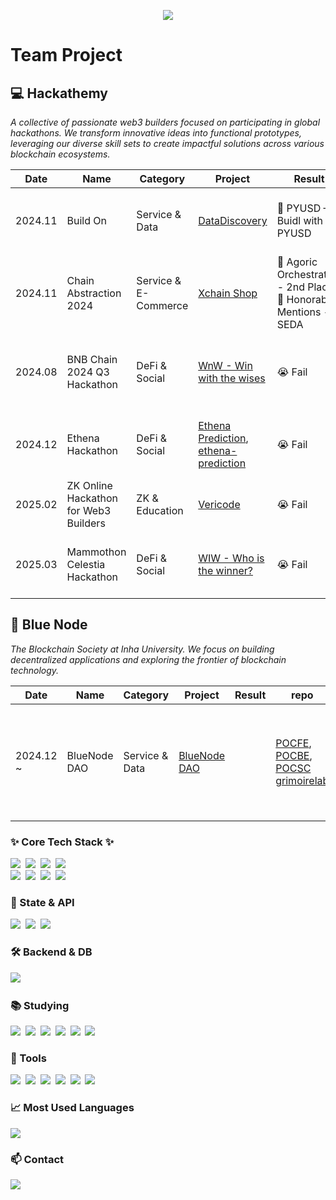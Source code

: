 <p align="center">
  <img src="https://capsule-render.vercel.app/api?type=rect&height=180&color=gradient&customColorList=5,6,8,9&text=Welcome%20to%20JIHO%27s%20GitHub!&animation=fadeIn&fontColor=ffffff&fontSize=42&fontAlignY=45&desc=Frontend%20developer%20diving%20deep%20into%20Web3.&descSize=14&descAlign=50&descAlignY=70">
</p>

<h1>Team Project</h1>

<h2>💻 Hackathemy</h2>
<p><i>A collective of passionate web3 builders focused on participating in global hackathons. We transform innovative ideas into functional prototypes, leveraging our diverse skill sets to create impactful solutions across various blockchain ecosystems.</i></p>

<table>
  <thead>
    <tr>
      <th>Date</th>
      <th>Name</th>
      <th>Category</th>
      <th>Project</th>
      <th>Result</th>
      <th>repo</th>
      <th>Member</th>
    </tr>
  </thead>
  <tbody>
    <tr>
      <td>2024.11</td>
      <td>Build On</td>
      <td>Service & Data</td>
      <td><a href="https://devfolio.co/projects/discovey-5c68">DataDiscovery</a></td>
      <td>🥇 PYUSD — Buidl with PYUSD</td>
      <td><a href="https://github.com/hackathemy/datadiscovery">datadiscovery</a></td>
      <td>Yong & Seongjae & Chanho & Jiho & Jaewon</td>
    </tr>
    <tr>
      <td>2024.11</td>
      <td>Chain Abstraction 2024</td>
      <td>Service & E-Commerce</td>
      <td><a href="https://github.com/juniahn-dev/xchainshop">Xchain Shop</a></td>
      <td>🥈 Agoric Orchestration - 2nd Place, 🛒 Honorable Mentions - SEDA</td>
      <td><a href="https://github.com/juniahn-dev/xchainshop">xchainshop</a></td>
      <td>Yong & Seongjae & Jacob & Jiho & Jinhwan</td>
    </tr>
    <tr>
      <td>2024.08</td>
      <td>BNB Chain 2024 Q3 Hackathon</td>
      <td>DeFi & Social</td>
      <td><a href="https://dorahacks.io/buidl/15630">WnW - Win with the wises</a></td>
      <td>😭 Fail</td>
      <td><a href="https://github.com/chan3785/wnw">wnw</a></td>
      <td>Yewon & Semin & Chanho & Jiho & Seongjae & Yong</td>
    </tr>
    <tr>
      <td>2024.12</td>
      <td>Ethena Hackathon</td>
      <td>DeFi & Social</td>
      <td>
        <a href="https://github.com/hackathemy/ethena-prediction">Ethena Prediction</a>,
        <a href="https://github.com/hackathemy/ethena-prediction">ethena-prediction</a>
      </td>
      <td>😭 Fail</td>
      <td><a href="https://github.com/IJHO-NUl1l1/goldsky-contract-subgraph">goldsky-contract-subgraph</a></td>
      <td>Seongjae & Jiho & Jinhwan & Yong & Chanho</td>
    </tr>
    <tr>
      <td>2025.02</td>
      <td>ZK Online Hackathon for Web3 Builders</td>
      <td>ZK & Education</td>
      <td><a href="https://devfolio.co/projects/vericode-34a1">Vericode</a></td>
      <td>😭 Fail</td>
      <td><a href="https://github.com/chan3785/vericode">vericode</a></td>
      <td>Seongjae & Jiho & Chanho</td>
    </tr>
    <tr>
      <td>2025.03</td>
      <td>Mammothon Celestia Hackathon</td>
      <td>DeFi & Social</td>
      <td><a href="https://github.com/Mammothon-Celestia-hackathon">WIW - Who is the winner?</a></td>
      <td>😭 Fail</td>
      <td><a href="https://github.com/Mammothon-Celestia-hackathon">Mammothon-Celestia-hackathon</a></td>
      <td>Seongjae & Jiho & Chanho & Hans & Jeongseup</td>
    </tr>
  </tbody>
</table>

<h2>🔵 Blue Node</h2>
<p><i>The Blockchain Society at Inha University. We focus on building decentralized applications and exploring the frontier of blockchain technology.</i></p>
<table>
  <thead>
    <tr>
      <th>Date</th>
      <th>Name</th>
      <th>Category</th>
      <th>Project</th>
      <th>Result</th>
      <th>repo</th>
      <th>Member</th>
    </tr>
  </thead>
  <tbody>
    <tr>
      <td>2024.12 ~ </td>
      <td>BlueNode DAO</td>
      <td>Service & Data</td>
      <td><a href="https://wepublic-six.vercel.app/">BlueNode DAO</a></td>
      <td></td>
      <td>
        <a href="https://github.com/Bluenode2024/POCFE">POCFE</a>,
        <a href="https://github.com/Bluenode2024/POCBE">POCBE</a>,
        <a href="https://github.com/Bluenode2024/POCSC">POCSC</a>
        <a href="https://github.com/Bluenode2024/grimoirelab">grimoirelab</a>
      </td>
      <td>Jiho & Jaewon & Sechang & Seungwon & Seohyun & Wonpil & Sungjin</td>
    </tr>
  </tbody>
</table>




<h3>✨ Core Tech Stack ✨</h3>
<div>
  <img src="https://img.shields.io/badge/HTML5-E34F26?style=for-the-badge&logo=html5&logoColor=white" />&nbsp
  <img src="https://img.shields.io/badge/CSS3-1572B6?style=for-the-badge&logo=css3&logoColor=white" />&nbsp
  <img src="https://img.shields.io/badge/JavaScript-F7DF1E?style=for-the-badge&logo=javascript&logoColor=20232a" />&nbsp
  <img src="https://img.shields.io/badge/TypeScript-007ACC?style=for-the-badge&logo=typescript&logoColor=white" />&nbsp
</div>
<div>
  <img src="https://img.shields.io/badge/React-20232a?style=for-the-badge&logo=react&logoColor=61DAFB" />&nbsp
  <img src="https://img.shields.io/badge/Next.js-000000?style=for-the-badge&logo=next.js&logoColor=white" />&nbsp
  <img src="https://img.shields.io/badge/TailwindCSS-1daabb?style=for-the-badge&logo=tailwind-css&logoColor=white" />&nbsp
  <img src="https://img.shields.io/badge/Solidity-363636?style=for-the-badge&logo=solidity&logoColor=white" />&nbsp
</div>

<h3>🔄 State & API</h3>
<div>
  <img src="https://img.shields.io/badge/React%20Query-FF4154?style=for-the-badge&logo=react-query&logoColor=white" />&nbsp
  <img src="https://img.shields.io/badge/REST%20API-02569B?style=for-the-badge&logo=openapiinitiative&logoColor=white" />&nbsp
  <img src="https://img.shields.io/badge/GraphQL-E10098?style=for-the-badge&logo=graphql&logoColor=white" />&nbsp
</div>

<h3>🛠 Backend & DB</h3>
<div>
  <img src="https://img.shields.io/badge/Supabase-3ECF8E?style=for-the-badge&logo=supabase&logoColor=white" />&nbsp
</div>

<h3>📚 Studying</h3>
<div>
  <img src="https://img.shields.io/badge/Go-00ADD8?style=for-the-badge&logo=go&logoColor=white" />&nbsp
  <img src="https://img.shields.io/badge/Move-4285F4?style=for-the-badge&logo=move&logoColor=white" />&nbsp
  <img src="https://img.shields.io/badge/NestJS-E0234E?style=for-the-badge&logo=nestjs&logoColor=white" />&nbsp
  <img src="https://img.shields.io/badge/Node.js-339933?style=for-the-badge&logo=nodedotjs&logoColor=white" />&nbsp
  <img src="https://img.shields.io/badge/SQL-4479A1?style=for-the-badge&logo=postgresql&logoColor=white" />&nbsp
  <img src="https://img.shields.io/badge/Docker-2496ED?style=for-the-badge&logo=docker&logoColor=white" />&nbsp
</div>

<h3>🔧 Tools</h3>
<div>
  <img src="https://img.shields.io/badge/GitHub-181717?style=for-the-badge&logo=github&logoColor=white" />&nbsp
  <img src="https://img.shields.io/badge/Notion-F3F3F3?style=for-the-badge&logo=notion&logoColor=black" />&nbsp
  <img src="https://img.shields.io/badge/Obsidian-7C3AED?style=for-the-badge&logo=obsidian&logoColor=white" />&nbsp
  <img src="https://img.shields.io/badge/VSCode-007ACC?style=for-the-badge&logo=visual-studio-code&logoColor=white" />&nbsp
  <img src="https://img.shields.io/badge/Cursor-000000?style=for-the-badge&logo=cursor&logoColor=white" />&nbsp
  <img src="https://img.shields.io/badge/Windsurf-0078D7?style=for-the-badge&logo=windsurf&logoColor=white" />&nbsp
</div>

<h3>📈 Most Used Languages</h3>
<div>
  <img src="https://github-readme-stats.vercel.app/api/top-langs/?username=IJHO-NUl1l1&layout=compact&theme=tokyonight" />
</div>

<h3>📫 Contact</h3>
<div>
  <a href="mailto:x8608666@gmail.com">
    <img src="https://img.shields.io/badge/x8608666@gmail.com-D14836?style=for-the-badge&logo=gmail&logoColor=white" />
  </a>
</div>

